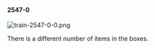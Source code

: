 #### 2547-0
![train-2547-0-0.png](https://github.com/lil-lab/nlvr/raw/master/nlvr/train/images/68/train-2547-0-0.png "train-2547-0-0.png")

There is a different number of items in the boxes.